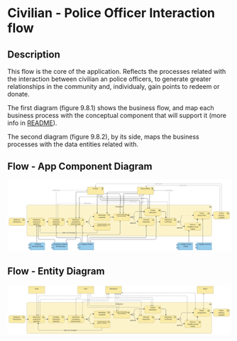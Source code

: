 # Civilian - Police Officer Interaction flow

## Description

This flow is the core of the application. Reflects the processes related with the interaction between civilian an police officers, to generate greater relationships in the community and, individualy, gain points to redeem or donate.

The first diagram (figure 9.8.1) shows the business flow, and map each business process with the conceptual component that will support it (more info in [README](/README.md#application-component-collaboration-views)).

The second diagram (figure 9.8.2), by its side, maps the business processes with the data entities related with.

## Flow - App Component Diagram

![Figure 9.8.1 Civilian and Police Officer interaction](/Assets/Civilian-Police-Officer-interaction-Application-Coverage.png "Figure 9.8.1 Civilian and Police Officer interaction")

## Flow - Entity Diagram

![Figure 9.8.2 - Civilian and Police Officer interaction](/Assets/Civilian-Police-Officer-interaction-Business-Entities.png "Figure 9.8.2 - Civilian and Police Officer interaction")